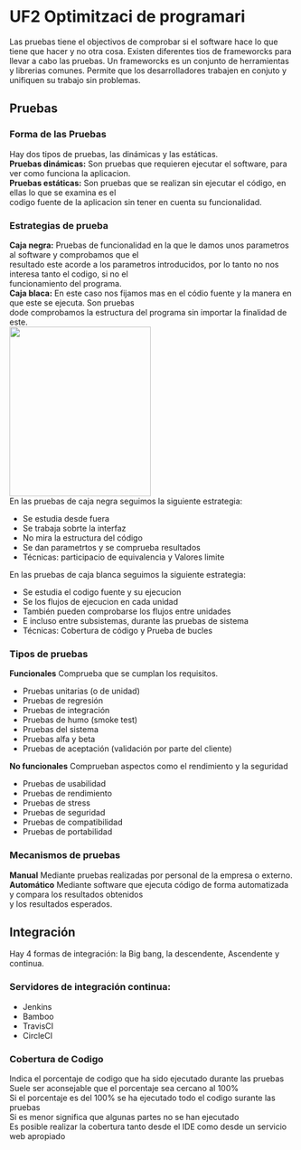 # UF2 Optimitzaci de programari
Las pruebas tiene el objectivos de comprobar si el software hace lo que tiene que hacer y no otra cosa.
Existen diferentes tios de frameworcks para llevar a cabo las pruebas. Un frameworcks es un conjunto de
herramientas y librerias comunes. Permite que los desarrolladores trabajen en conjuto y unifiquen su trabajo
sin problemas.
## Pruebas
### Forma de las Pruebas 
Hay dos tipos de pruebas, las dinámicas y las estáticas.  
**Pruebas dinámicas:** Son pruebas que requieren ejecutar el software, para ver como funciona la aplicacion.  
**Pruebas estáticas:** Son pruebas que se realizan sin ejecutar el código, en ellas lo que se examina es el   
codigo fuente de la aplicacion sin tener en cuenta su funcionalidad.

### Estrategias de prueba
**Caja negra:** Pruebas de funcionalidad en la que le damos unos parametros al software y comprobamos que el  
resultado este acorde a los parametros introducidos, por lo tanto no nos interesa tanto el codigo, si no el   
funcionamiento del programa.  
**Caja blaca:** En este caso nos fijamos mas en el códio fuente y la manera en que este se ejecuta. Son pruebas  
dode comprobamos la estructura del programa sin importar la finalidad de este.  
<img src="http://jamj2000.github.io/entornosdesarrollo/3/assets/caja_blanca-caja_negra.png" width="250" height="300" />  
En las pruebas de caja negra seguimos la siguiente estrategia:
- Se estudia desde fuera
- Se trabaja sobrte la interfaz
- No mira la estructura del código
- Se dan parametrtos y se comprueba resultados
- Técnicas: participacio de equivalencia y Valores limite    

En las pruebas de caja blanca seguimos la siguiente estrategia:    
- Se estudia el codigo fuente y su ejecucion
- Se los flujos de ejecucion en cada unidad
- También pueden comprobarse los flujos entre unidades 
- E incluso entre subsistemas, durante las pruebas de sistema
- Técnicas: Cobertura de código y Prueba de bucles  

### Tipos de pruebas
**Funcionales** Comprueba que se cumplan los requisitos.
- Pruebas unitarias (o de unidad)
- Pruebas de regresión
- Pruebas de integración
- Pruebas de humo (smoke test)
- Pruebas del sistema
- Pruebas alfa y beta
- Pruebas de aceptación (validación por parte del cliente) 

**No funcionales** Comprueban aspectos como el rendimiento y la seguridad   
- Pruebas de usabilidad
- Pruebas de rendimiento
- Pruebas de stress
- Pruebas de seguridad
- Pruebas de compatibilidad
- Pruebas de portabilidad  

### Mecanismos de pruebas
**Manual** Mediante pruebas realizadas por personal de la empresa o externo.  
**Automático** Mediante software que ejecuta código de forma automatizada y compara los resultados obtenidos   
y los resultados esperados.

## Integración
Hay 4 formas de integración: la Big bang, la descendente, Ascendente y continua.

### Servidores de integración continua:
- Jenkins
- Bamboo
- TravisCI
- CircleCI

### Cobertura de Codigo
Indica el porcentaje de codigo que ha sido ejecutado durante las pruebas  
Suele ser aconsejable que el porcentaje sea cercano al 100%  
Si el porcentaje es del 100% se ha ejecutado todo el codigo surante las pruebas  
Si es menor significa que algunas partes no se han ejecutado  
Es posible realizar la cobertura tanto desde el IDE como desde un servicio web apropiado




 
